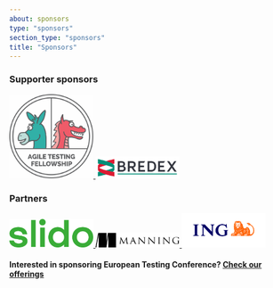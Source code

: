 ```yaml
---
about: sponsors
type: "sponsors"
section_type: "sponsors"
title: "Sponsors"
---
```


<div class="b-sponsors_platinum b-sponsors_active">
<h3>Supporter sponsors</h3>
<span class="b-sponsors__sponsor  b-sponsor">
  <a class="b-sponsor__link b-itext-sponsor" href="https://agiletestingfellow.com/">
    <img src="/images/2020/sponsors/agiletestingfellowlogo.png" width="30%" height="30%">
  </a>
  <a class="b-sponsor__link b-itext-sponsor" href="https://www.bredex.de/">
    <img src="/images/2020/sponsors/bx_logo.png" width="30%" height="30%">
  </a>
  <h3>Partners</h3>
  <a class="b-sponsor__link b-itext-sponsor" href="https://www.sli.do/">
    <img src="/images/2020/sponsors/slido_green.png" width="30%" height="30%">
  </a>
  <a class="b-sponsor__link b-itext-sponsor" href="https://www.manning.com/">
    <img src="/images/2020/sponsors/Manninglogo_outline.png" width="30%" height="30%">
  </a>
  <a class="b-sponsor__link b-itext-sponsor" href="https://www.ing.jobs/Netherlands/Expertise/Information-Technology.htm">
    <img src="/images/2020/sponsors/ING_Primary_Logo_RGB.PNG" width="30%" height="30%">
  </a>
</span>

<h4>Interested in sponsoring European Testing Conference? <a href="/images/2020/sponsors/ETC20_Become_a Sponsor.pdf">Check our offerings</a></h4>
